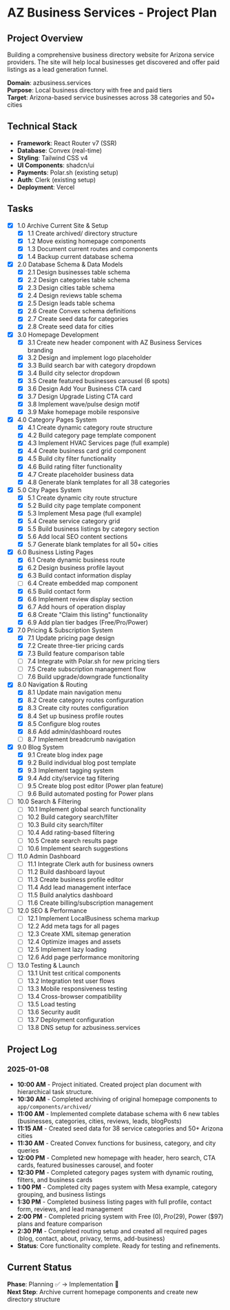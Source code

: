 # AZ Business Services - Project Plan

## Project Overview
Building a comprehensive business directory website for Arizona service providers. The site will help local businesses get discovered and offer paid listings as a lead generation funnel.

**Domain**: azbusiness.services  
**Purpose**: Local business directory with free and paid tiers  
**Target**: Arizona-based service businesses across 38 categories and 50+ cities

## Technical Stack
- **Framework**: React Router v7 (SSR)
- **Database**: Convex (real-time)
- **Styling**: Tailwind CSS v4
- **UI Components**: shadcn/ui
- **Payments**: Polar.sh (existing setup)
- **Auth**: Clerk (existing setup)
- **Deployment**: Vercel

## Tasks

- [x] 1.0 Archive Current Site & Setup
  - [x] 1.1 Create archived/ directory structure
  - [x] 1.2 Move existing homepage components
  - [x] 1.3 Document current routes and components
  - [x] 1.4 Backup current database schema

- [x] 2.0 Database Schema & Data Models
  - [x] 2.1 Design businesses table schema
  - [x] 2.2 Design categories table schema
  - [x] 2.3 Design cities table schema
  - [x] 2.4 Design reviews table schema
  - [x] 2.5 Design leads table schema
  - [x] 2.6 Create Convex schema definitions
  - [x] 2.7 Create seed data for categories
  - [x] 2.8 Create seed data for cities

- [x] 3.0 Homepage Development
  - [x] 3.1 Create new header component with AZ Business Services branding
  - [x] 3.2 Design and implement logo placeholder
  - [x] 3.3 Build search bar with category dropdown
  - [x] 3.4 Build city selector dropdown
  - [x] 3.5 Create featured businesses carousel (6 spots)
  - [x] 3.6 Design Add Your Business CTA card
  - [x] 3.7 Design Upgrade Listing CTA card
  - [x] 3.8 Implement wave/pulse design motif
  - [x] 3.9 Make homepage mobile responsive

- [x] 4.0 Category Pages System
  - [x] 4.1 Create dynamic category route structure
  - [x] 4.2 Build category page template component
  - [x] 4.3 Implement HVAC Services page (full example)
  - [x] 4.4 Create business card grid component
  - [x] 4.5 Build city filter functionality
  - [x] 4.6 Build rating filter functionality
  - [x] 4.7 Create placeholder business data
  - [x] 4.8 Generate blank templates for all 38 categories

- [x] 5.0 City Pages System
  - [x] 5.1 Create dynamic city route structure
  - [x] 5.2 Build city page template component
  - [x] 5.3 Implement Mesa page (full example)
  - [x] 5.4 Create service category grid
  - [x] 5.5 Build business listings by category section
  - [x] 5.6 Add local SEO content sections
  - [x] 5.7 Generate blank templates for all 50+ cities

- [x] 6.0 Business Listing Pages
  - [x] 6.1 Create dynamic business route
  - [x] 6.2 Design business profile layout
  - [x] 6.3 Build contact information display
  - [ ] 6.4 Create embedded map component
  - [x] 6.5 Build contact form
  - [x] 6.6 Implement review display section
  - [x] 6.7 Add hours of operation display
  - [x] 6.8 Create "Claim this listing" functionality
  - [x] 6.9 Add plan tier badges (Free/Pro/Power)

- [x] 7.0 Pricing & Subscription System
  - [x] 7.1 Update pricing page design
  - [x] 7.2 Create three-tier pricing cards
  - [x] 7.3 Build feature comparison table
  - [ ] 7.4 Integrate with Polar.sh for new pricing tiers
  - [ ] 7.5 Create subscription management flow
  - [ ] 7.6 Build upgrade/downgrade functionality

- [x] 8.0 Navigation & Routing
  - [x] 8.1 Update main navigation menu
  - [x] 8.2 Create category routes configuration
  - [x] 8.3 Create city routes configuration
  - [x] 8.4 Set up business profile routes
  - [x] 8.5 Configure blog routes
  - [x] 8.6 Add admin/dashboard routes
  - [ ] 8.7 Implement breadcrumb navigation

- [x] 9.0 Blog System
  - [x] 9.1 Create blog index page
  - [x] 9.2 Build individual blog post template
  - [x] 9.3 Implement tagging system
  - [x] 9.4 Add city/service tag filtering
  - [ ] 9.5 Create blog post editor (Power plan feature)
  - [ ] 9.6 Build automated posting for Power plans

- [ ] 10.0 Search & Filtering
  - [ ] 10.1 Implement global search functionality
  - [ ] 10.2 Build category search/filter
  - [ ] 10.3 Build city search/filter
  - [ ] 10.4 Add rating-based filtering
  - [ ] 10.5 Create search results page
  - [ ] 10.6 Implement search suggestions

- [ ] 11.0 Admin Dashboard
  - [ ] 11.1 Integrate Clerk auth for business owners
  - [ ] 11.2 Build dashboard layout
  - [ ] 11.3 Create business profile editor
  - [ ] 11.4 Add lead management interface
  - [ ] 11.5 Build analytics dashboard
  - [ ] 11.6 Create billing/subscription management

- [ ] 12.0 SEO & Performance
  - [ ] 12.1 Implement LocalBusiness schema markup
  - [ ] 12.2 Add meta tags for all pages
  - [ ] 12.3 Create XML sitemap generation
  - [ ] 12.4 Optimize images and assets
  - [ ] 12.5 Implement lazy loading
  - [ ] 12.6 Add page performance monitoring

- [ ] 13.0 Testing & Launch
  - [ ] 13.1 Unit test critical components
  - [ ] 13.2 Integration test user flows
  - [ ] 13.3 Mobile responsiveness testing
  - [ ] 13.4 Cross-browser compatibility
  - [ ] 13.5 Load testing
  - [ ] 13.6 Security audit
  - [ ] 13.7 Deployment configuration
  - [ ] 13.8 DNS setup for azbusiness.services

## Project Log

### 2025-01-08
- **10:00 AM** - Project initiated. Created project plan document with hierarchical task structure.
- **10:30 AM** - Completed archiving of original homepage components to `app/components/archived/`
- **11:00 AM** - Implemented complete database schema with 6 new tables (businesses, categories, cities, reviews, leads, blogPosts)
- **11:15 AM** - Created seed data for 38 service categories and 50+ Arizona cities
- **11:30 AM** - Created Convex functions for business, category, and city queries
- **12:00 PM** - Completed new homepage with header, hero search, CTA cards, featured businesses carousel, and footer
- **12:30 PM** - Completed category pages system with dynamic routing, filters, and business cards
- **1:00 PM** - Completed city pages system with Mesa example, category grouping, and business listings
- **1:30 PM** - Completed business listing pages with full profile, contact form, reviews, and lead management
- **2:00 PM** - Completed pricing system with Free ($0), Pro ($29), Power ($97) plans and feature comparison
- **2:30 PM** - Completed routing setup and created all required pages (blog, contact, about, privacy, terms, add-business)
- **Status**: Core functionality complete. Ready for testing and refinements.

## Current Status
**Phase**: Planning ✅ → Implementation 🚧  
**Next Step**: Archive current homepage components and create new directory structure